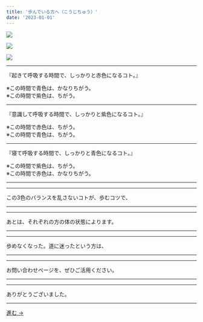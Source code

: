 ```yaml
---
title: '歩んでいる方へ（こうじちゅう）'
date: '2023-01-01'
---
```

![](/images/0.jpg)

![](/images/1.jpg)

![](/images/2.jpg)
***
『起きて呼吸する時間で、しっかりと赤色になるコト。』

※この時間で青色は、かなりちがう。  
※この時間で紫色は、ちがう。
***
『意識して呼吸する時間で、しっかりと紫色になるコト。』

※この時間で赤色は、ちがう。  
※この時間で青色は、ちがう。
***
『寝て呼吸する時間で、しっかりと青色になるコト。』

※この時間で紫色は、ちがう。  
※この時間で赤色は、かなりちがう。
***
***
この3色のバランスを乱さないコトが、歩むコツで、  
***
***
あとは、それぞれの方の体の状態によります。  
***
***
歩めなくなった。道に迷ったという方は、  
***
***
お問い合わせページを、ぜひご活用ください。  
***
***
ありがとうございました。  
***
[ 進む → ](https://thebase.in/inquiry/01234567890)
